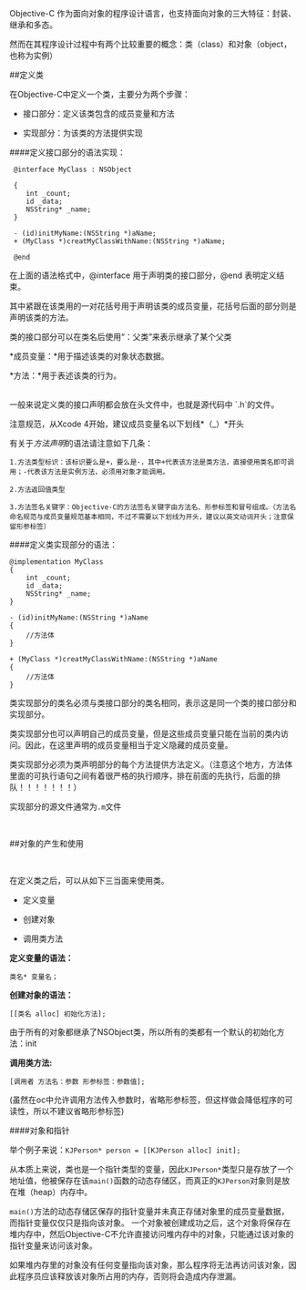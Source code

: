 Objective-C 作为面向对象的程序设计语言，也支持面向对象的三大特征：封装、继承和多态。

然而在其程序设计过程中有两个比较重要的概念：类（class）和对象（object，也称为实例）

##定义类

在Objective-C中定义一个类，主要分为两个步骤：

- 接口部分：定义该类包含的成员变量和方法

- 实现部分：为该类的方法提供实现


####定义接口部分的语法实现：
	
	 @interface MyClass : NSObject
	 
	 {
	 	int _count;
	 	id _data;
	 	NSString* _name;
	 }
	 
	 - (id)initMyName:(NSString *)aName;
	 + (MyClass *)creatMyClassWithName:(NSString *)aName;
	 
	 @end

在上面的语法格式中，@interface 用于声明类的接口部分，@end 表明定义结束。

其中紧跟在该类用的一对花括号用于声明该类的成员变量，花括号后面的部分则是声明该类的方法。

类的接口部分可以在类名后使用“：父类”来表示继承了某个父类

*成员变量：*用于描述该类的对象状态数据。

*方法：*用于表述该类的行为。


<br>
一般来说定义类的接口声明都会放在头文件中，也就是源代码中 `.h`的文件。

注意规范，从Xcode 4开始，建议成员变量名以下划线*（_）*开头

有关于*方法声明*的语法请注意如下几条：

	1.方法类型标识：该标识要么是+，要么是-，其中+代表该方法是类方法，直接使用类名即可调用；-代表该方法是实例方法，必须用对象才能调用。
	
	2.方法返回值类型
	
	3.方法签名关键字：Objective-C的方法签名关键字由方法名、形参标签和冒号组成。（方法名命名规范与成员变量规范基本相同，不过不需要以下划线为开头，建议以英文动词开头；注意保留形参标签）


####定义类实现部分的语法：

	@implementation MyClass
	{	
		int _count;
	 	id _data;
	 	NSString* _name;
	}
	
	- (id)initMyName:(NSString *)aName
	{
	 	//方法体
	}
	
	+ (MyClass *)creatMyClassWithName:(NSString *)aName
	{
	 	//方法体
	}
	
类实现部分的类名必须与类接口部分的类名相同，表示这是同一个类的接口部分和实现部分。

类实现部分也可以声明自己的成员变量，但是这些成员变量只能在当前的类内访问。因此，在这里声明的成员变量相当于定义隐藏的成员变量。

类实现部分必须为类声明部分的每个方法提供方法定义。（注意这个地方，方法体里面的可执行语句之间有着很严格的执行顺序，排在前面的先执行，后面的排队！！！！！！！）

实现部分的源文件通常为`.m`文件


<br>

##对象的产生和使用

<br>

在定义类之后，可以从如下三当面来使用类。

- 定义变量

- 创建对象

- 调用类方法

**定义变量的语法：**

	类名* 变量名；

**创建对象的语法：**
	
	[[类名 alloc] 初始化方法];

由于所有的对象都继承了NSObject类，所以所有的类都有一个默认的初始化方法：init


**调用类方法:**

	[调用者 方法名：参数 形参标签：参数值];


(虽然在oc中允许调用方法传入参数时，省略形参标签，但这样做会降低程序的可读性，所以不建议省略形参标签)


####对象和指针

举个例子来说：`KJPerson* person = [[KJPerson alloc] init];`

从本质上来说，类也是一个指针类型的变量，因此`KJPerson*`类型只是存放了一个地址值，他被保存在该`main()`函数的动态存储区，而真正的`KJPerson`对象则是放在堆（heap）内存中。

`main()`方法的动态存储区保存的指针变量并未真正存储对象里的成员变量数据，而指针变量仅仅只是指向该对象。
一个对象被创建成功之后，这个对象将保存在堆内存中，然后Objective-C不允许直接访问堆内存中的对象，只能通过该对象的指针变量来访问该对象。

如果堆内存里的对象没有任何变量指向该对象，那么程序将无法再访问该对象，因此程序员应该释放该对象所占用的内存，否则将会造成内存泄漏。







